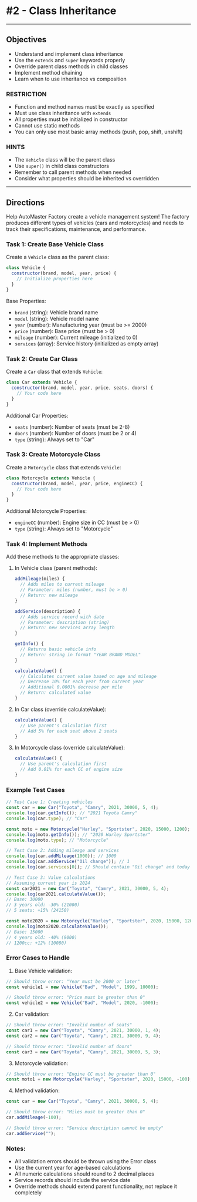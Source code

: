 # #2 - Class Inheritance
---
## Objectives

- Understand and implement class inheritance
- Use the `extends` and `super` keywords properly
- Override parent class methods in child classes
- Implement method chaining
- Learn when to use inheritance vs composition

### RESTRICTION
- Function and method names must be exactly as specified
- Must use class inheritance with `extends`
- All properties must be initialized in constructor
- Cannot use static methods
- You can only use most basic array methods (push, pop, shift, unshift)

### HINTS
- The `Vehicle` class will be the parent class
- Use `super()` in child class constructors
- Remember to call parent methods when needed
- Consider what properties should be inherited vs overridden

---

## Directions

Help AutoMaster Factory create a vehicle management system! The factory produces different types of vehicles (cars and motorcycles) and needs to track their specifications, maintenance, and performance.

### Task 1: Create Base Vehicle Class

Create a `Vehicle` class as the parent class:

```javascript
class Vehicle {
  constructor(brand, model, year, price) {
    // Initialize properties here
  }
}
```

Base Properties:
- `brand` (string): Vehicle brand name
- `model` (string): Vehicle model name
- `year` (number): Manufacturing year (must be >= 2000)
- `price` (number): Base price (must be > 0)
- `mileage` (number): Current mileage (initialized to 0)
- `services` (array): Service history (initialized as empty array)

### Task 2: Create Car Class

Create a `Car` class that extends `Vehicle`:

```javascript
class Car extends Vehicle {
  constructor(brand, model, year, price, seats, doors) {
    // Your code here
  }
}
```

Additional Car Properties:
- `seats` (number): Number of seats (must be 2-8)
- `doors` (number): Number of doors (must be 2 or 4)
- `type` (string): Always set to "Car"

### Task 3: Create Motorcycle Class

Create a `Motorcycle` class that extends `Vehicle`:

```javascript
class Motorcycle extends Vehicle {
  constructor(brand, model, year, price, engineCC) {
    // Your code here
  }
}
```

Additional Motorcycle Properties:
- `engineCC` (number): Engine size in CC (must be > 0)
- `type` (string): Always set to "Motorcycle"

### Task 4: Implement Methods

Add these methods to the appropriate classes:

1. In Vehicle class (parent methods):
   ```javascript
   addMileage(miles) {
     // Adds miles to current mileage
     // Parameter: miles (number, must be > 0)
     // Return: new mileage
   }

   addService(description) {
     // Adds service record with date
     // Parameter: description (string)
     // Return: new services array length
   }

   getInfo() {
     // Returns basic vehicle info
     // Return: string in format "YEAR BRAND MODEL"
   }

   calculateValue() {
     // Calculates current value based on age and mileage
     // Decrease 10% for each year from current year
     // Additional 0.0001% decrease per mile
     // Return: calculated value
   }
   ```

2. In Car class (override calculateValue):
   ```javascript
   calculateValue() {
     // Use parent's calculation first
     // Add 5% for each seat above 2 seats
   }
   ```

3. In Motorcycle class (override calculateValue):
   ```javascript
   calculateValue() {
     // Use parent's calculation first
     // Add 0.01% for each CC of engine size
   }
   ```

### Example Test Cases

```javascript
// Test Case 1: Creating vehicles
const car = new Car("Toyota", "Camry", 2021, 30000, 5, 4);
console.log(car.getInfo()); // "2021 Toyota Camry"
console.log(car.type); // "Car"

const moto = new Motorcycle("Harley", "Sportster", 2020, 15000, 1200);
console.log(moto.getInfo()); // "2020 Harley Sportster"
console.log(moto.type); // "Motorcycle"

// Test Case 2: Adding mileage and services
console.log(car.addMileage(1000)); // 1000
console.log(car.addService("Oil change")); // 1
console.log(car.services[0]); // Should contain "Oil change" and today's date

// Test Case 3: Value calculations
// Assuming current year is 2024
const car2021 = new Car("Toyota", "Camry", 2021, 30000, 5, 4);
console.log(car2021.calculateValue()); 
// Base: 30000
// 3 years old: -30% (21000)
// 5 seats: +15% (24150)

const moto2020 = new Motorcycle("Harley", "Sportster", 2020, 15000, 1200);
console.log(moto2020.calculateValue());
// Base: 15000
// 4 years old: -40% (9000)
// 1200cc: +12% (10080)
```

### Error Cases to Handle

1. Base Vehicle validation:
```javascript
// Should throw error: "Year must be 2000 or later"
const vehicle1 = new Vehicle("Bad", "Model", 1999, 10000);

// Should throw error: "Price must be greater than 0"
const vehicle2 = new Vehicle("Bad", "Model", 2020, -1000);
```

2. Car validation:
```javascript
// Should throw error: "Invalid number of seats"
const car1 = new Car("Toyota", "Camry", 2021, 30000, 1, 4);
const car2 = new Car("Toyota", "Camry", 2021, 30000, 9, 4);

// Should throw error: "Invalid number of doors"
const car3 = new Car("Toyota", "Camry", 2021, 30000, 5, 3);
```

3. Motorcycle validation:
```javascript
// Should throw error: "Engine CC must be greater than 0"
const moto1 = new Motorcycle("Harley", "Sportster", 2020, 15000, -100);
```

4. Method validation:
```javascript
const car = new Car("Toyota", "Camry", 2021, 30000, 5, 4);

// Should throw error: "Miles must be greater than 0"
car.addMileage(-100);

// Should throw error: "Service description cannot be empty"
car.addService("");
```

### Notes:
- All validation errors should be thrown using the Error class
- Use the current year for age-based calculations
- All numeric calculations should round to 2 decimal places
- Service records should include the service date
- Override methods should extend parent functionality, not replace it completely